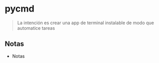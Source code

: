 # pycmd

> La intención es crear una app de terminal instalable de modo que automatice tareas

## Notas
- Notas
```py

``` 
